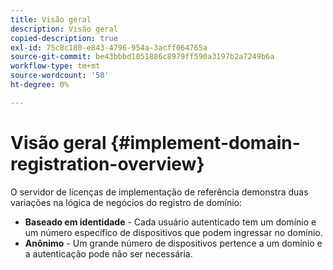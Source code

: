 ```yaml
---
title: Visão geral
description: Visão geral
copied-description: true
exl-id: 75c8c180-e843-4796-954a-3acff064765a
source-git-commit: be43bbbd1051886c8979ff590a3197b2a7249b6a
workflow-type: tm+mt
source-wordcount: '50'
ht-degree: 0%

---
```


# Visão geral {#implement-domain-registration-overview}

O servidor de licenças de implementação de referência demonstra duas variações na lógica de negócios do registro de domínio:

* **Baseado em identidade** - Cada usuário autenticado tem um domínio e um número específico de dispositivos que podem ingressar no domínio.
* **Anônimo** - Um grande número de dispositivos pertence a um domínio e a autenticação pode não ser necessária.
